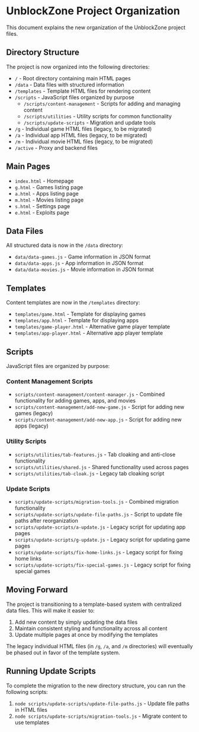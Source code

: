 # UnblockZone Project Organization

This document explains the new organization of the UnblockZone project files.

## Directory Structure

The project is now organized into the following directories:

- `/` - Root directory containing main HTML pages
- `/data` - Data files with structured information
- `/templates` - Template HTML files for rendering content
- `/scripts` - JavaScript files organized by purpose
  - `/scripts/content-management` - Scripts for adding and managing content
  - `/scripts/utilities` - Utility scripts for common functionality
  - `/scripts/update-scripts` - Migration and update tools
- `/g` - Individual game HTML files (legacy, to be migrated)
- `/a` - Individual app HTML files (legacy, to be migrated)
- `/m` - Individual movie HTML files (legacy, to be migrated)
- `/active` - Proxy and backend files

## Main Pages

- `index.html` - Homepage
- `g.html` - Games listing page
- `a.html` - Apps listing page
- `m.html` - Movies listing page
- `s.html` - Settings page
- `e.html` - Exploits page

## Data Files

All structured data is now in the `/data` directory:

- `data/data-games.js` - Game information in JSON format
- `data/data-apps.js` - App information in JSON format
- `data/data-movies.js` - Movie information in JSON format

## Templates

Content templates are now in the `/templates` directory:

- `templates/game.html` - Template for displaying games
- `templates/app.html` - Template for displaying apps
- `templates/game-player.html` - Alternative game player template
- `templates/app-player.html` - Alternative app player template

## Scripts

JavaScript files are organized by purpose:

### Content Management Scripts

- `scripts/content-management/content-manager.js` - Combined functionality for adding games, apps, and movies
- `scripts/content-management/add-new-game.js` - Script for adding new games (legacy)
- `scripts/content-management/add-new-app.js` - Script for adding new apps (legacy)

### Utility Scripts

- `scripts/utilities/tab-features.js` - Tab cloaking and anti-close functionality
- `scripts/utilities/shared.js` - Shared functionality used across pages
- `scripts/utilities/tab-cloak.js` - Legacy tab cloaking script

### Update Scripts

- `scripts/update-scripts/migration-tools.js` - Combined migration functionality
- `scripts/update-scripts/update-file-paths.js` - Script to update file paths after reorganization
- `scripts/update-scripts/a-update.js` - Legacy script for updating app pages
- `scripts/update-scripts/g-update.js` - Legacy script for updating game pages
- `scripts/update-scripts/fix-home-links.js` - Legacy script for fixing home links
- `scripts/update-scripts/fix-special-games.js` - Legacy script for fixing special games

## Moving Forward

The project is transitioning to a template-based system with centralized data files. This will make it easier to:

1. Add new content by simply updating the data files
2. Maintain consistent styling and functionality across all content
3. Update multiple pages at once by modifying the templates

The legacy individual HTML files (in `/g`, `/a`, and `/m` directories) will eventually be phased out in favor of the template system.

## Running Update Scripts

To complete the migration to the new directory structure, you can run the following scripts:

1. `node scripts/update-scripts/update-file-paths.js` - Update file paths in HTML files
2. `node scripts/update-scripts/migration-tools.js` - Migrate content to use templates 
